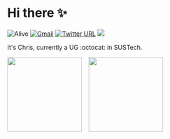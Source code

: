 # Hi there :sparkles:

![Alive](https://img.shields.io/badge/alive-true-brightgreen)
[![Gmail](https://img.shields.io/badge/-realhezean@gmail.com-4486c2?style=flat&logo=Gmail&logoColor=white&link=mailto:realhezean@gmail.com)](mailto:realhezean@gmail.com)
[![Twitter URL](https://img.shields.io/twitter/url?style=social&url=https%3A%2F%2Ftwitter.com%2FrealChrisDevwv)](https://twitter.com/realChrisDevwv)
![](https://hit.yhype.me/github/profile?user_id=49837965)

It's Chris, currently a UG :octocat: in SUSTech.

 
<img src="https://github-readme-stats.vercel.app/api/top-langs/?username=HeZean&layout=compact" height = "170" align=center /> &nbsp;&nbsp; 
<img src="https://github-readme-streak-stats.herokuapp.com/?user=HeZean" height = "170" align=center />


<!--

<details>
  <summary>Tech Stack</summary>
  <br>
<pre>

<img src="https://raw.githubusercontent.com/devicons/devicon/master/icons/cplusplus/cplusplus-plain.svg" height=30> &nbsp; <img src="https://raw.githubusercontent.com/devicons/devicon/master/icons/c/c-plain.svg" height=30> &nbsp; <img src="https://raw.githubusercontent.com/devicons/devicon/master/icons/python/python-original.svg" height=30> &nbsp; <img src="https://raw.githubusercontent.com/devicons/devicon/master/icons/go/go-original-wordmark.svg" height=30> &nbsp; <img src="https://raw.githubusercontent.com/devicons/devicon/master/icons/java/java-plain.svg" height=30> &nbsp; <img src="https://raw.githubusercontent.com/devicons/devicon/master/icons/swift/swift-original.svg" height=30>

<img src="https://raw.githubusercontent.com/devicons/devicon/master/icons/mysql/mysql-plain-wordmark.svg" height=30> &nbsp; <img src="https://raw.githubusercontent.com/devicons/devicon/master/icons/postgresql/postgresql-plain.svg" height=30> &nbsp; <img src="https://raw.githubusercontent.com/devicons/devicon/master/icons/docker/docker-plain.svg" height=30> &nbsp; <img src="https://raw.githubusercontent.com/devicons/devicon/master/icons/bash/bash-original.svg" height=30>

</pre>
</details>

-->
